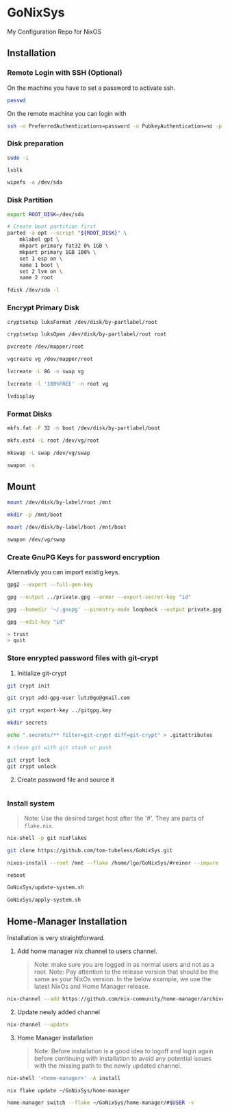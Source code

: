 # GoNixSys

My Configuration Repo for NixOS

## Installation

### Remote Login with SSH (Optional)

On the machine you have to set a password to activate ssh.

```sh
passwd
```

On the remote machine you can login with

```sh
ssh -o PreferredAuthentications=password -o PubkeyAuthentication=no -p PORT nixos@ip-address
```

### Disk preparation

```sh
sudo -i

lsblk

wipefs -a /dev/sda
```

### Disk Partition

```sh
export ROOT_DISK=/dev/sda

# Create boot partition first
parted -a opt --script "${ROOT_DISK}" \
    mklabel gpt \
    mkpart primary fat32 0% 1GB \
    mkpart primary 1GB 100% \
    set 1 esp on \
    name 1 boot \
    set 2 lvm on \
    name 2 root

fdisk /dev/sda -l
```

### Encrypt Primary Disk

```sh
cryptsetup luksFormat /dev/disk/by-partlabel/root

cryptsetup luksOpen /dev/disk/by-partlabel/root root

pvcreate /dev/mapper/root

vgcreate vg /dev/mapper/root

lvcreate -L 8G -n swap vg

lvcreate -l '100%FREE' -n root vg

lvdisplay
```

### Format Disks

```sh
mkfs.fat -F 32 -n boot /dev/disk/by-partlabel/boot

mkfs.ext4 -L root /dev/vg/root

mkswap -L swap /dev/vg/swap

swapon -s
```

## Mount

```sh
mount /dev/disk/by-label/root /mnt

mkdir -p /mnt/boot

mount /dev/disk/by-label/boot /mnt/boot

swapon /dev/vg/swap
```

### Create GnuPG Keys for password encryption

Alternativly you can import existig keys.

```sh
gpg2 --expert --full-gen-key

gpg --output ../private.gpg --armor --export-secret-key "id"

gpg --homedir '~/.gnupg' --pinentry-mode loopback --output private.gpg --armor --export-secret-key "id"

gpg --edit-key "id"

> trust
> quit
```

### Store enrypted password files with git-crypt

1. Initialize git-crypt

```sh
git crypt init

git crypt add-gpg-user lutz0go@gmail.com

git crypt export-key ../gitgpg.key

mkdir secrets

echo ".secrets/** filter=git-crypt diff=git-crypt" > .gitattributes

# clean git with git stash or push

git crypt lock
git crypt unlock
```

2. Create password file and source it

```sh

```

### Install system

> Note: Use the desired target host after the '#'.
> They are parts of `flake.nix`.

```sh
nix-shell -p git nixFlakes

git clone https://github.com/tom-tubeless/GoNixSys.git

nixos-install --root /mnt --flake /home/lgo/GoNixSys/#reiner --impure

reboot

GoNixSys/update-system.sh

GoNixSys/apply-system.sh
```

## Home-Manager Installation

Installation is very straightforward.

1. Add home manager nix channel to users channel.
   > Note: make sure you are logged in as normal users and not as a root.
   > Note: Pay attention to the release version that should be the same as your NixOs version. In the below example, we use the latest NixOs and Home Manager release.

```sh
nix-channel --add https://github.com/nix-community/home-manager/archive/release-21.11.tar.gz home-manager
```

2. Update newly added channel

```sh
nix-channel --update
```

3. Home Manager installation
   > Note: Before installation is a good idea to logoff and login again before continuing with installation to avoid any potential issues with the missing path to the newly updated channel.

```sh
nix-shell '<home-manager>' -A install
```

```sh
nix flake update ~/GoNixSys/home-manager

home-manager switch --flake ~/GoNixSys/home-manager/#$USER -v
```

<!-- ```sh
gpg2 --expert --full-gen-key

gpg --output ../private.gpg --armor --export-secret-key "id"

gpg --homedir '~/.gnupg' --pinentry-mode loopback --output private.gpg --armor --export-secret-key "id"

gpg --edit-key "id"

> trust
> quit

git crypt init

git crypt add-gpg-user lutz0go@gmail.com

git crypt export-key ../gitgpg.key

mkdir secrets

echo ".secrets/** filter=git-crypt diff=git-crypt" > .gitattributes

git add .

git commit -m "Initial commit"

git crypt lock
git crypt unlock
``` -->
